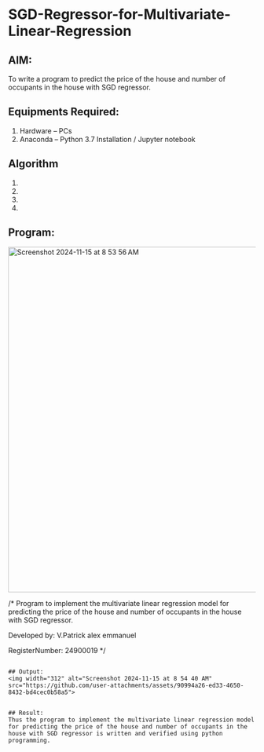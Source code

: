 # SGD-Regressor-for-Multivariate-Linear-Regression

## AIM:
To write a program to predict the price of the house and number of occupants in the house with SGD regressor.

## Equipments Required:
1. Hardware – PCs
2. Anaconda – Python 3.7 Installation / Jupyter notebook

## Algorithm
1. 
2. 
3. 
4. 

## Program:
<img width="704" alt="Screenshot 2024-11-15 at 8 53 56 AM" src="https://github.com/user-attachments/assets/673f033b-4d61-4ff2-bc00-b996198d5a04">


/*
Program to implement the multivariate linear regression model for predicting the price of the house and number of occupants in the house with SGD regressor.

Developed by: V.Patrick alex emmanuel

RegisterNumber:  24900019
*/
```

## Output:
<img width="312" alt="Screenshot 2024-11-15 at 8 54 40 AM" src="https://github.com/user-attachments/assets/90994a26-ed33-4650-8432-bd4cec0b58a5">


## Result:
Thus the program to implement the multivariate linear regression model for predicting the price of the house and number of occupants in the house with SGD regressor is written and verified using python programming.
